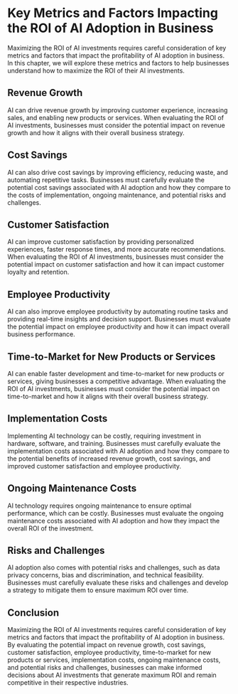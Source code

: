 Key Metrics and Factors Impacting the ROI of AI Adoption in Business
========================================================================================================================

Maximizing the ROI of AI investments requires careful consideration of key metrics and factors that impact the profitability of AI adoption in business. In this chapter, we will explore these metrics and factors to help businesses understand how to maximize the ROI of their AI investments.

Revenue Growth
--------------

AI can drive revenue growth by improving customer experience, increasing sales, and enabling new products or services. When evaluating the ROI of AI investments, businesses must consider the potential impact on revenue growth and how it aligns with their overall business strategy.

Cost Savings
------------

AI can also drive cost savings by improving efficiency, reducing waste, and automating repetitive tasks. Businesses must carefully evaluate the potential cost savings associated with AI adoption and how they compare to the costs of implementation, ongoing maintenance, and potential risks and challenges.

Customer Satisfaction
---------------------

AI can improve customer satisfaction by providing personalized experiences, faster response times, and more accurate recommendations. When evaluating the ROI of AI investments, businesses must consider the potential impact on customer satisfaction and how it can impact customer loyalty and retention.

Employee Productivity
---------------------

AI can also improve employee productivity by automating routine tasks and providing real-time insights and decision support. Businesses must evaluate the potential impact on employee productivity and how it can impact overall business performance.

Time-to-Market for New Products or Services
-------------------------------------------

AI can enable faster development and time-to-market for new products or services, giving businesses a competitive advantage. When evaluating the ROI of AI investments, businesses must consider the potential impact on time-to-market and how it aligns with their overall business strategy.

Implementation Costs
--------------------

Implementing AI technology can be costly, requiring investment in hardware, software, and training. Businesses must carefully evaluate the implementation costs associated with AI adoption and how they compare to the potential benefits of increased revenue growth, cost savings, and improved customer satisfaction and employee productivity.

Ongoing Maintenance Costs
-------------------------

AI technology requires ongoing maintenance to ensure optimal performance, which can be costly. Businesses must evaluate the ongoing maintenance costs associated with AI adoption and how they impact the overall ROI of the investment.

Risks and Challenges
--------------------

AI adoption also comes with potential risks and challenges, such as data privacy concerns, bias and discrimination, and technical feasibility. Businesses must carefully evaluate these risks and challenges and develop a strategy to mitigate them to ensure maximum ROI over time.

Conclusion
----------

Maximizing the ROI of AI investments requires careful consideration of key metrics and factors that impact the profitability of AI adoption in business. By evaluating the potential impact on revenue growth, cost savings, customer satisfaction, employee productivity, time-to-market for new products or services, implementation costs, ongoing maintenance costs, and potential risks and challenges, businesses can make informed decisions about AI investments that generate maximum ROI and remain competitive in their respective industries.
